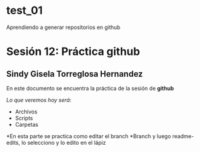 # test_01
Aprendiendo a generar repositorios en github
# Sesión 12: Práctica github
## Sindy Gisela Torreglosa Hernandez

En este documento se encuentra la práctica de la sesión de **github**

*Lo que veremos hoy será*:
+ Archivos
+ Scripts
+ Carpetas

*En esta parte se practica como editar el branch
*Branch y luego readme-edits, lo selecciono y lo edito en el lápiz


